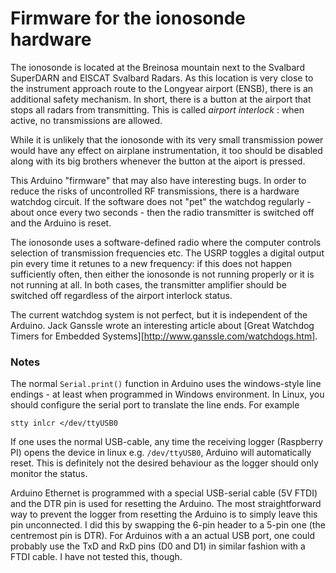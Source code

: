 # Firmware for the ionosonde hardware

The ionosonde is located at the Breinosa mountain next to the Svalbard SuperDARN and EISCAT Svalbard Radars. As this location is very close to the instrument approach route to the Longyear airport (ENSB), there is an additional safety mechanism. In short, there is a button at the airport that stops all radars from transmitting. This is called *airport interlock* : when active, no transmissions are allowed.

While it is unlikely that the ionosonde with its very small transmission power would have any effect on airplane instrumentation, it too should be disabled along with its big brothers whenever the button at the aiport is pressed.

This Arduino "firmware" that may also have interesting bugs. In order to reduce the risks of uncontrolled RF transmissions, there is a hardware watchdog circuit. If the software does not "pet" the watchdog regularly - about once every two seconds - then the radio transmitter is switched off and the Arduino is reset.

The ionosonde uses a software-defined radio where the computer controls selection of transmission frequencies etc. The USRP toggles a digital output pin every time it retunes to a new frequency: if this does not happen sufficiently often, then either the ionosonde is not running properly or it is not running at all. In both cases, the transmitter amplifier should be switched off regardless of the airport interlock status.

The current watchdog system is not perfect, but it is independent of the Arduino. Jack Ganssle wrote an interesting article about [Great Watchdog Timers for Embedded Systems][http://www.ganssle.com/watchdogs.htm]. 

### Notes

The normal `Serial.print()` function in Arduino uses the windows-style line endings - at least when programmed in Windows environment. In Linux, you should configure the serial port to translate the line ends. For example

`stty inlcr </dev/ttyUSB0`

If one uses the normal USB-cable, any time the receiving logger (Raspberry PI) opens the device in linux e.g. `/dev/ttyUSB0`, Arduino will automatically reset. This is definitely not the desired behaviour as the logger should only monitor the status.

Arduino Ethernet is programmed with a special USB-serial cable (5V FTDI) and the DTR pin is used for resetting the Arduino. The most straightforward way to prevent the logger from resetting the Arduino is to simply leave this pin unconnected. I did this by swapping the 6-pin header to a 5-pin one (the centremost pin is DTR). For Arduinos with a an actual USB port, one could probably use the TxD and RxD pins (D0 and D1) in similar fashion with a FTDI cable. I have not tested this, though.
